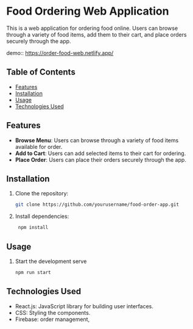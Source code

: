 # Food Ordering Web Application

This is a web application for ordering food online. Users can browse through a variety of food items, add them to their cart, and place orders securely through the app.

demo:: https://order-food-web.netlify.app/
## Table of Contents

- [Features](#features)
- [Installation](#installation)
- [Usage](#usage)
- [Technologies Used](#technologies-used)


## Features

- **Browse Menu**: Users can browse through a variety of food items available for order.
- **Add to Cart**: Users can add selected items to their cart for ordering.
- **Place Order**: Users can place their orders securely through the app.

## Installation

1. Clone the repository:

   ```bash
   git clone https://github.com/yourusername/food-order-app.git

2. Install dependencies:
   ```bash
    npm install

  ## Usage
  
  1. Start the development serve
     ```bash
     npm run start

## Technologies Used
  -  React.js: JavaScript library for building user interfaces.
  -  CSS: Styling the components.
  -  Firebase: order management, 
      
   

   

